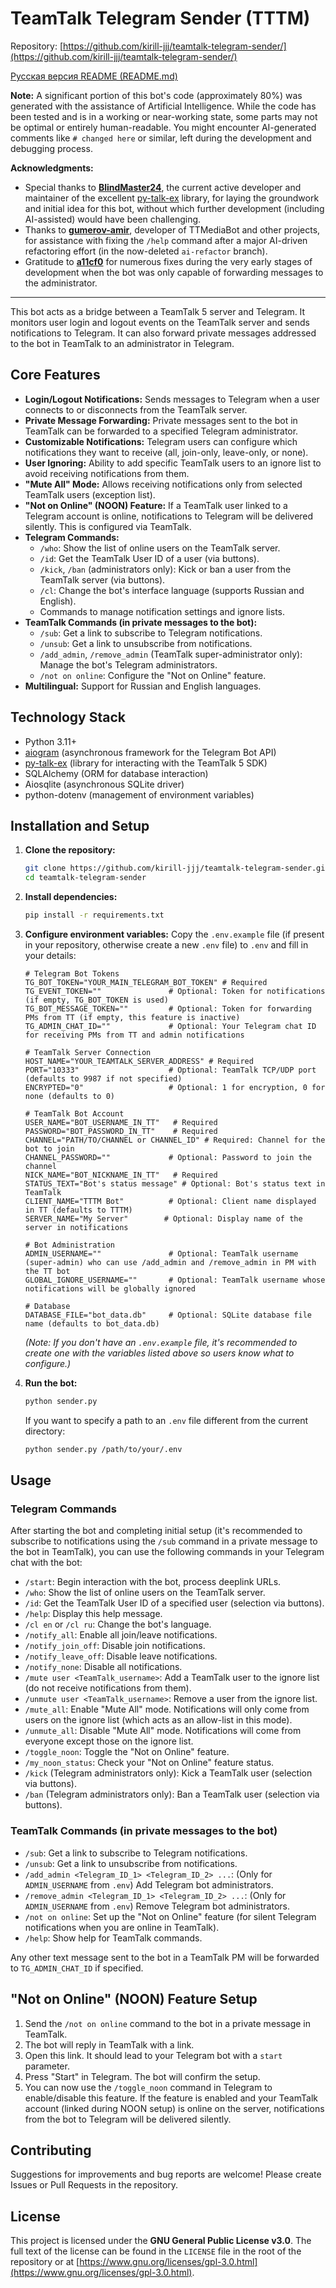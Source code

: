 # TeamTalk Telegram Sender (TTTM)

Repository: [https://github.com/kirill-jjj/teamtalk-telegram-sender/](https://github.com/kirill-jjj/teamtalk-telegram-sender/)

[Русская версия README (README.md)](README.md)

**Note:** A significant portion of this bot's code (approximately 80%) was generated with the assistance of Artificial Intelligence. While the code has been tested and is in a working or near-working state, some parts may not be optimal or entirely human-readable. You might encounter AI-generated comments like `# changed here` or similar, left during the development and debugging process.

**Acknowledgments:**

*   Special thanks to **[BlindMaster24](https://github.com/BlindMaster24)**, the current active developer and maintainer of the excellent [py-talk-ex](https://github.com/BlindMaster24/pytalk) library, for laying the groundwork and initial idea for this bot, without which further development (including AI-assisted) would have been challenging.
*   Thanks to **[gumerov-amir](https://github.com/gumerov-amir)**, developer of TTMediaBot and other projects, for assistance with fixing the `/help` command after a major AI-driven refactoring effort (in the now-deleted `ai-refactor` branch).
*   Gratitude to **[a11cf0](https://github.com/a11cf0)** for numerous fixes during the very early stages of development when the bot was only capable of forwarding messages to the administrator.

---

This bot acts as a bridge between a TeamTalk 5 server and Telegram. It monitors user login and logout events on the TeamTalk server and sends notifications to Telegram. It can also forward private messages addressed to the bot in TeamTalk to an administrator in Telegram.

## Core Features

*   **Login/Logout Notifications:** Sends messages to Telegram when a user connects to or disconnects from the TeamTalk server.
*   **Private Message Forwarding:** Private messages sent to the bot in TeamTalk can be forwarded to a specified Telegram administrator.
*   **Customizable Notifications:** Telegram users can configure which notifications they want to receive (all, join-only, leave-only, or none).
*   **User Ignoring:** Ability to add specific TeamTalk users to an ignore list to avoid receiving notifications from them.
*   **"Mute All" Mode:** Allows receiving notifications only from selected TeamTalk users (exception list).
*   **"Not on Online" (NOON) Feature:** If a TeamTalk user linked to a Telegram account is online, notifications to Telegram will be delivered silently. This is configured via TeamTalk.
*   **Telegram Commands:**
    *   `/who`: Show the list of online users on the TeamTalk server.
    *   `/id`: Get the TeamTalk User ID of a user (via buttons).
    *   `/kick`, `/ban` (administrators only): Kick or ban a user from the TeamTalk server (via buttons).
    *   `/cl`: Change the bot's interface language (supports Russian and English).
    *   Commands to manage notification settings and ignore lists.
*   **TeamTalk Commands (in private messages to the bot):**
    *   `/sub`: Get a link to subscribe to Telegram notifications.
    *   `/unsub`: Get a link to unsubscribe from notifications.
    *   `/add_admin`, `/remove_admin` (TeamTalk super-administrator only): Manage the bot's Telegram administrators.
    *   `/not on online`: Configure the "Not on Online" feature.
*   **Multilingual:** Support for Russian and English languages.

## Technology Stack

*   Python 3.11+
*   [aiogram](https://github.com/aiogram/aiogram) (asynchronous framework for the Telegram Bot API)
*   [py-talk-ex](https://github.com/BlindMaster24/pytalk) (library for interacting with the TeamTalk 5 SDK)
*   SQLAlchemy (ORM for database interaction)
*   Aiosqlite (asynchronous SQLite driver)
*   python-dotenv (management of environment variables)

## Installation and Setup

1.  **Clone the repository:**
    ```bash
    git clone https://github.com/kirill-jjj/teamtalk-telegram-sender.git
    cd teamtalk-telegram-sender
    ```

2.  **Install dependencies:**
    ```bash
    pip install -r requirements.txt
    ```

3.  **Configure environment variables:**
    Copy the `.env.example` file (if present in your repository, otherwise create a new `.env` file) to `.env` and fill in your details:
    ```dotenv
    # Telegram Bot Tokens
    TG_BOT_TOKEN="YOUR_MAIN_TELEGRAM_BOT_TOKEN" # Required
    TG_EVENT_TOKEN=""               # Optional: Token for notifications (if empty, TG_BOT_TOKEN is used)
    TG_BOT_MESSAGE_TOKEN=""         # Optional: Token for forwarding PMs from TT (if empty, this feature is inactive)
    TG_ADMIN_CHAT_ID=""             # Optional: Your Telegram chat ID for receiving PMs from TT and admin notifications

    # TeamTalk Server Connection
    HOST_NAME="YOUR_TEAMTALK_SERVER_ADDRESS" # Required
    PORT="10333"                    # Optional: TeamTalk TCP/UDP port (defaults to 9987 if not specified)
    ENCRYPTED="0"                   # Optional: 1 for encryption, 0 for none (defaults to 0)

    # TeamTalk Bot Account
    USER_NAME="BOT_USERNAME_IN_TT"   # Required
    PASSWORD="BOT_PASSWORD_IN_TT"    # Required
    CHANNEL="PATH/TO/CHANNEL or CHANNEL_ID" # Required: Channel for the bot to join
    CHANNEL_PASSWORD=""             # Optional: Password to join the channel
    NICK_NAME="BOT_NICKNAME_IN_TT"   # Required
    STATUS_TEXT="Bot's status message" # Optional: Bot's status text in TeamTalk
    CLIENT_NAME="TTTM Bot"          # Optional: Client name displayed in TT (defaults to TTTM)
    SERVER_NAME="My Server"        # Optional: Display name of the server in notifications

    # Bot Administration
    ADMIN_USERNAME=""               # Optional: TeamTalk username (super-admin) who can use /add_admin and /remove_admin in PM with the TT bot
    GLOBAL_IGNORE_USERNAME=""       # Optional: TeamTalk username whose notifications will be globally ignored

    # Database
    DATABASE_FILE="bot_data.db"     # Optional: SQLite database file name (defaults to bot_data.db)
    ```
    *(Note: If you don't have an `.env.example` file, it's recommended to create one with the variables listed above so users know what to configure.)*

4.  **Run the bot:**
    ```bash
    python sender.py
    ```
    If you want to specify a path to an `.env` file different from the current directory:
    ```bash
    python sender.py /path/to/your/.env
    ```

## Usage

### Telegram Commands

After starting the bot and completing initial setup (it's recommended to subscribe to notifications using the `/sub` command in a private message to the bot in TeamTalk), you can use the following commands in your Telegram chat with the bot:

*   `/start`: Begin interaction with the bot, process deeplink URLs.
*   `/who`: Show the list of online users on the TeamTalk server.
*   `/id`: Get the TeamTalk User ID of a specified user (selection via buttons).
*   `/help`: Display this help message.
*   `/cl en` or `/cl ru`: Change the bot's language.
*   `/notify_all`: Enable all join/leave notifications.
*   `/notify_join_off`: Disable join notifications.
*   `/notify_leave_off`: Disable leave notifications.
*   `/notify_none`: Disable all notifications.
*   `/mute user <TeamTalk_username>`: Add a TeamTalk user to the ignore list (do not receive notifications from them).
*   `/unmute user <TeamTalk_username>`: Remove a user from the ignore list.
*   `/mute_all`: Enable "Mute All" mode. Notifications will only come from users on the ignore list (which acts as an allow-list in this mode).
*   `/unmute_all`: Disable "Mute All" mode. Notifications will come from everyone except those on the ignore list.
*   `/toggle_noon`: Toggle the "Not on Online" feature.
*   `/my_noon_status`: Check your "Not on Online" feature status.
*   `/kick` (Telegram administrators only): Kick a TeamTalk user (selection via buttons).
*   `/ban` (Telegram administrators only): Ban a TeamTalk user (selection via buttons).

### TeamTalk Commands (in private messages to the bot)

*   `/sub`: Get a link to subscribe to Telegram notifications.
*   `/unsub`: Get a link to unsubscribe from notifications.
*   `/add_admin <Telegram_ID_1> <Telegram_ID_2> ...`: (Only for `ADMIN_USERNAME` from `.env`) Add Telegram bot administrators.
*   `/remove_admin <Telegram_ID_1> <Telegram_ID_2> ...`: (Only for `ADMIN_USERNAME` from `.env`) Remove Telegram bot administrators.
*   `/not on online`: Set up the "Not on Online" feature (for silent Telegram notifications when you are online in TeamTalk).
*   `/help`: Show help for TeamTalk commands.

Any other text message sent to the bot in a TeamTalk PM will be forwarded to `TG_ADMIN_CHAT_ID` if specified.

## "Not on Online" (NOON) Feature Setup

1.  Send the `/not on online` command to the bot in a private message in TeamTalk.
2.  The bot will reply in TeamTalk with a link.
3.  Open this link. It should lead to your Telegram bot with a `start` parameter.
4.  Press "Start" in Telegram. The bot will confirm the setup.
5.  You can now use the `/toggle_noon` command in Telegram to enable/disable this feature. If the feature is enabled and your TeamTalk account (linked during NOON setup) is online on the server, notifications from the bot to Telegram will be delivered silently.

## Contributing

Suggestions for improvements and bug reports are welcome! Please create Issues or Pull Requests in the repository.

## License

This project is licensed under the **GNU General Public License v3.0**.
The full text of the license can be found in the `LICENSE` file in the root of the repository or at [https://www.gnu.org/licenses/gpl-3.0.html](https://www.gnu.org/licenses/gpl-3.0.html).